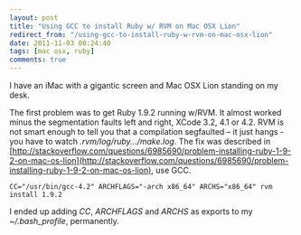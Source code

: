 ```yaml
---
layout: post
title: "Using GCC to install Ruby w/ RVM on Mac OSX Lion"
redirect_from: "/using-gcc-to-install-ruby-w-rvm-on-mac-osx-lion"
date: 2011-11-03 00:24:40
tags: [mac osx, ruby]
comments: true
---
```

I have an iMac with a gigantic screen and Mac OSX Lion standing on my desk.

The first problem was to get Ruby 1.9.2 running w/RVM. It almost worked minus the segmentation faults left and right, XCode 3.2, 4.1 or 4.2. RVM is not smart enough to tell you that a compilation segfaulted – it just hangs - you have to watch _.rvm/log/ruby.../make.log_. The fix was described in [http://stackoverflow.com/questions/6985690/problem-installing-ruby-1-9-2-on-mac-os-lion](http://stackoverflow.com/questions/6985690/problem-installing-ruby-1-9-2-on-mac-os-lion), use GCC.

```
CC="/usr/bin/gcc-4.2" ARCHFLAGS="-arch x86_64" ARCHS="x86_64" rvm install 1.9.2
```

I ended up adding _CC_, _ARCHFLAGS_ and _ARCHS_ as exports to my _~/.bash_profile_, permanently.
